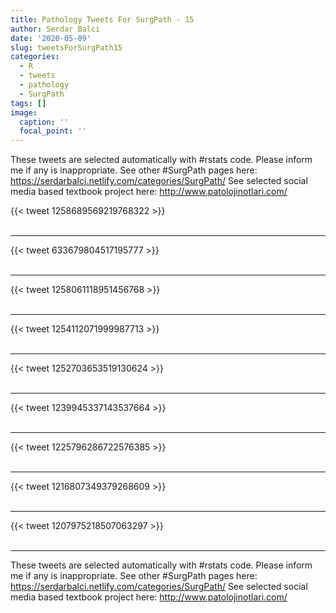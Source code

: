 ```yaml
---
title: Pathology Tweets For SurgPath - 15
author: Serdar Balci
date: '2020-05-09'
slug: tweetsForSurgPath15
categories:
  - R
  - tweets
  - pathology
  - SurgPath
tags: []
image:
  caption: ''
  focal_point: ''
---
```



These tweets are selected automatically with #rstats code. Please inform me if any is inappropriate.
See other #SurgPath pages here: https://serdarbalci.netlify.com/categories/SurgPath/ 
See selected social media based textbook project here: http://www.patolojinotlari.com/

{{< tweet 1258689569219768322 >}}
<br>
<br>
<hr>
{{< tweet 633679804517195777 >}}
<br>
<br>
<hr>
{{< tweet 1258061118951456768 >}}
<br>
<br>
<hr>
{{< tweet 1254112071999987713 >}}
<br>
<br>
<hr>
{{< tweet 1252703653519130624 >}}
<br>
<br>
<hr>
{{< tweet 1239945337143537664 >}}
<br>
<br>
<hr>
{{< tweet 1225796286722576385 >}}
<br>
<br>
<hr>
{{< tweet 1216807349379268609 >}}
<br>
<br>
<hr>
{{< tweet 1207975218507063297 >}}
<br>
<br>
<hr>


These tweets are selected automatically with #rstats code. Please inform me if any is inappropriate.
See other #SurgPath pages here: https://serdarbalci.netlify.com/categories/SurgPath/ 
See selected social media based textbook project here: http://www.patolojinotlari.com/
